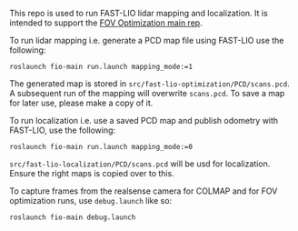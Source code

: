This repo is used to run FAST-LIO lidar mapping and localization. It is intended to support the [FOV Optimization main rep](https://github.com/yuyangch/FOV_Optimization_On_Manifold).

To run lidar mapping i.e. generate a PCD map file using FAST-LIO use the following:

``
roslaunch fio-main run.launch mapping_mode:=1
``

The generated map is stored in `src/fast-lio-optimization/PCD/scans.pcd`. A subsequent run of the mapping will overwrite `scans.pcd`. To save a map for later use, please make a copy of it.


To run localization i.e. use a saved PCD map and publish odometry with FAST-LIO, use the following:

``
roslaunch fio-main run.launch mapping_mode:=0
``

`src/fast-lio-localization/PCD/scans.pcd` will be usd for localization. Ensure the right maps is copied over to this.

To capture frames from the realsense camera for COLMAP and for FOV optimization runs, use `debug.launch` like so:

``
roslaunch fio-main debug.launch
``
